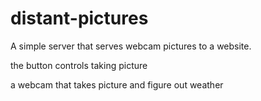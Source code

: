 # distant-pictures
A simple server that serves webcam pictures to a website. 

the button controls taking picture

a webcam that takes picture and figure out weather
